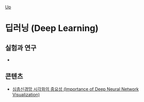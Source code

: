 [Up](../index.md)

# 딥러닝 (Deep Learning)

## 실험과 연구

- [](cdcgan_is_mophable_without_training.md)



## 콘텐츠

- [심층신경망 시각화의 중요성 (Importance of Deep Neural Network Visualization)](importance_of_deep_neural_network_visualization.md)


